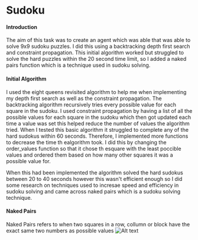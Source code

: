 # Sudoku

#### Introduction

The aim of this task was to create an agent which was able that was able to solve 9x9 sudoku puzzles. I did this using a backtracking depth first search and constraint propagation. This initial algorithm worked but struggled to solve the hard puzzles within the 20 second time limit, so I added a naked pairs function which is a technique used in sudoku solving. 

#### Initial Algorithm

I used the eight queens revisited algorithm to help me when implementing my depth first search as well as the constraint propagation. The backtracking algorithm recursively tries every possible value for each square in the sudoku. 
I used constraint propagation by having a list of all the possible values for each square in the sudoku which then got updated each time a value was set this helped reduce the number of values the algorithm tried. 
When I tested this basic algorithm it struggled to complete any of the hard sudokus within 60 seconds. Therefore, I implemented more functions to decrease the time th ealgorithm took. I did this by changing the order_values function so that it chose th esquare with the least poccible values and ordered them based on how many other squares it was a possible value for. 

When this had been implemented the algorithm solved the hard sudokus between 20 to 40 seconds however this wasn't efficient enough so I did some research on techniques used to incresae speed and efficiency in sudoku solving and came across naked pairs which is a sudoku solving technique. 

#### Naked Pairs

Naked Pairs refers to when two squares in a row, collumn or block have the exact same two numbers as possible values 
![Alt text](https://www.learn-sudoku.com/images/naked_pair1.gif)